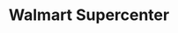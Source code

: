 ---
title: "Walmart Supercenter"
url: /ceres/walmart-supercenter-mitchell-road/
shop: supermarket
---